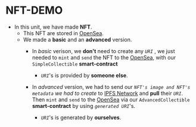 # NFT-DEMO
* In this unit, we have made **NFT**.
    * This NFT are stored in [OpenSea](https://opensea.io/).
    * We made a **basic** and an **advanced** version.
        * In *basic* verison, we **don't** need to create any *`URI`* , we just needed to `mint` and `send` the NFT to the [OpenSea](https://opensea.io/), with our `SimpleCollectible` **smart-contract**
            * *`URI`*'s is provided by **someone else**.


        * In *advanced* version, we had to send our *`NFT's image and NFT's metadata`* *we had to create* to [IPFS Network](https://ipfs.tech/) and **pull** their *`URI`*. Then `mint` and `send` to the [OpenSea](https://opensea.io/) via our `AdvancedCollectible` **smart-contract** by using *`generated URI`*'s.
            * *`URI`*'s is generated by **ourselves**.